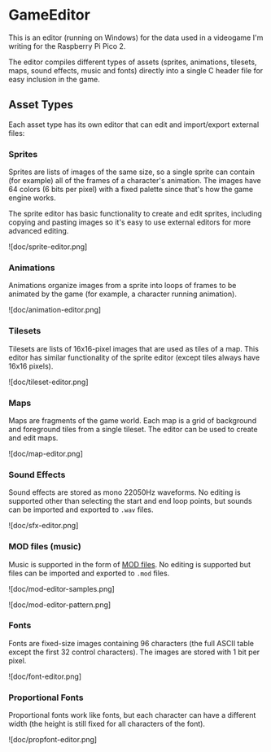 # GameEditor

This is an editor (running on Windows) for the data used in a videogame I'm
writing for the Raspberry Pi Pico 2.

The editor compiles different types of assets (sprites, animations, tilesets,
maps, sound effects, music and fonts) directly into a single C header file
for easy inclusion in the game.


## Asset Types

Each asset type has its own editor that can edit and import/export external files:


### Sprites

Sprites are lists of images of the same size, so a single sprite can contain
(for example) all of the frames of a character's animation.  The images have
64 colors (6 bits per pixel) with a fixed palette since that's how the game
engine works.

The sprite editor has basic functionality to create and edit sprites, including
copying and pasting images so it's easy to use external editors for more advanced
editing.

![doc/sprite-editor.png]


### Animations

Animations organize images from a sprite into loops of frames to be animated by
the game (for example, a character running animation).

![doc/animation-editor.png]


### Tilesets

Tilesets are lists of 16x16-pixel images that are used as tiles of a map. This
editor has similar functionality of the sprite editor (except tiles always have 16x16
pixels).

![doc/tileset-editor.png]


### Maps

Maps are fragments of the game world. Each map is a grid of background and foreground
tiles from a single tileset. The editor can be used to create and edit maps.

![doc/map-editor.png]


### Sound Effects

Sound effects are stored as mono 22050Hz waveforms.  No editing is supported other
than selecting the start and end loop points, but sounds can be imported and exported
to `.wav` files.

![doc/sfx-editor.png]


### MOD files (music)

Music is supported in the form of [MOD files](https://en.wikipedia.org/wiki/Module_file).
No editing is supported but files can be imported and exported to `.mod` files.

![doc/mod-editor-samples.png]

![doc/mod-editor-pattern.png]


### Fonts

Fonts are fixed-size images containing 96 characters (the full ASCII table except
the first 32 control characters). The images are stored with 1 bit per pixel.

![doc/font-editor.png]


### Proportional Fonts

Proportional fonts work like fonts, but each character can have a different width
(the height is still fixed for all characters of the font).

![doc/propfont-editor.png]
